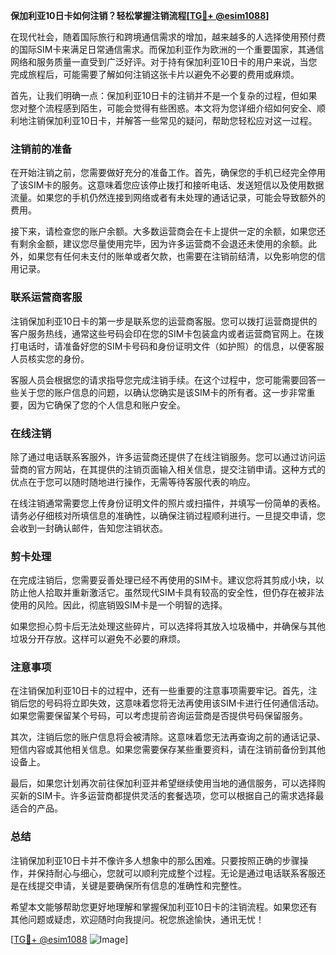 **保加利亚10日卡如何注销？轻松掌握注销流程[[TG💪+ @esim1088](https://t.me/s/esim1088)]**

在现代社会，随着国际旅行和跨境通信需求的增加，越来越多的人选择使用预付费的国际SIM卡来满足日常通信需求。而保加利亚作为欧洲的一个重要国家，其通信网络和服务质量一直受到广泛好评。对于持有保加利亚10日卡的用户来说，当您完成旅程后，可能需要了解如何注销这张卡片以避免不必要的费用或麻烦。

首先，让我们明确一点：保加利亚10日卡的注销并不是一个复杂的过程，但如果您对整个流程感到陌生，可能会觉得有些困惑。本文将为您详细介绍如何安全、顺利地注销保加利亚10日卡，并解答一些常见的疑问，帮助您轻松应对这一过程。

### 注销前的准备

在开始注销之前，您需要做好充分的准备工作。首先，确保您的手机已经完全停用了该SIM卡的服务。这意味着您应该停止拨打和接听电话、发送短信以及使用数据流量。如果您的手机仍然连接到网络或者有未处理的通话记录，可能会导致额外的费用。

接下来，请检查您的账户余额。大多数运营商会在卡上提供一定的余额，如果您还有剩余金额，建议您尽量使用完毕，因为许多运营商不会退还未使用的余额。此外，如果您有任何未支付的账单或者欠款，也需要在注销前结清，以免影响您的信用记录。

### 联系运营商客服

注销保加利亚10日卡的第一步是联系您的运营商客服。您可以拨打运营商提供的客户服务热线，通常这些号码会印在您的SIM卡包装盒内或者运营商官网上。在拨打电话时，请准备好您的SIM卡号码和身份证明文件（如护照）的信息，以便客服人员核实您的身份。

客服人员会根据您的请求指导您完成注销手续。在这个过程中，您可能需要回答一些关于您的账户信息的问题，以确认您确实是该SIM卡的所有者。这一步非常重要，因为它确保了您的个人信息和账户安全。

### 在线注销

除了通过电话联系客服外，许多运营商还提供了在线注销服务。您可以通过访问运营商的官方网站，在其提供的注销页面输入相关信息，提交注销申请。这种方式的优点在于您可以随时随地进行操作，无需等待客服代表的响应。

在线注销通常需要您上传身份证明文件的照片或扫描件，并填写一份简单的表格。请务必仔细核对所填信息的准确性，以确保注销过程顺利进行。一旦提交申请，您会收到一封确认邮件，告知您注销状态。

### 剪卡处理

在完成注销后，您需要妥善处理已经不再使用的SIM卡。建议您将其剪成小块，以防止他人拾取并重新激活它。虽然现代SIM卡具有较高的安全性，但仍存在被非法使用的风险。因此，彻底销毁SIM卡是一个明智的选择。

如果您担心剪卡后无法处理这些碎片，可以选择将其放入垃圾桶中，并确保与其他垃圾分开存放。这样可以避免不必要的麻烦。

### 注意事项

在注销保加利亚10日卡的过程中，还有一些重要的注意事项需要牢记。首先，注销后您的号码将立即失效，这意味着您将无法再使用该SIM卡进行任何通信活动。如果您需要保留某个号码，可以考虑提前咨询运营商是否提供号码保留服务。

其次，注销后您的账户信息将会被清除。这意味着您无法再查询之前的通话记录、短信内容或其他相关信息。如果您需要保存某些重要资料，请在注销前备份到其他设备上。

最后，如果您计划再次前往保加利亚并希望继续使用当地的通信服务，可以选择购买新的SIM卡。许多运营商都提供灵活的套餐选项，您可以根据自己的需求选择最适合的产品。

### 总结

注销保加利亚10日卡并不像许多人想象中的那么困难。只要按照正确的步骤操作，并保持耐心与细心，您就可以顺利完成整个过程。无论是通过电话联系客服还是在线提交申请，关键是要确保所有信息的准确性和完整性。

希望本文能够帮助您更好地理解和掌握保加利亚10日卡的注销流程。如果您还有其他问题或疑虑，欢迎随时向我提问。祝您旅途愉快，通讯无忧！

[[TG💪+ @esim1088](https://t.me/s/esim1088) ![Image](https://i.postimg.cc/4NQfJmqS/Snipaste-2025-05-13-00-14-12.png)]